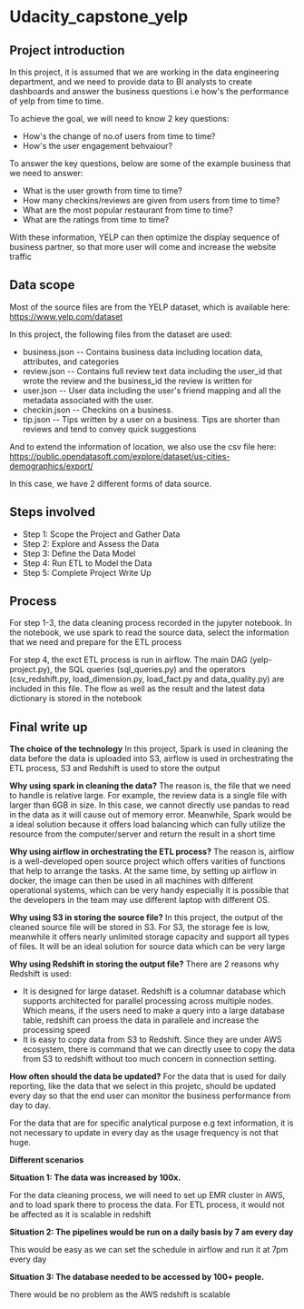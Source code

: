 # Udacity_capstone_yelp

## Project introduction 
In this project, it is assumed that we are working in the data engineering department, and we need to provide data to BI analysts to create dashboards and answer the business questions i.e how's the performance of yelp from time to time. 

To achieve the goal, we will need to know 2 key questions:
- How's the change of no.of users from time to time?
- How's the user engagement behvaiour?

To answer the key questions, below are some of the example business that we need to answer: 
- What is the user growth from time to time?
- How many checkins/reviews are given from users from time to time?
- What are the most popular restaurant from time to time?
- What are the ratings from time to time?

With these information, YELP can then optimize the display sequence of business partner, so that more user will come and increase the website traffic

## Data scope
Most of the source files are from the YELP dataset, which is available here: https://www.yelp.com/dataset

In this project, the following files from the dataset are used:

- business.json -- Contains business data including location data, attributes, and categories
- review.json -- Contains full review text data including the user_id that wrote the review and the business_id the review is written for
- user.json -- User data including the user's friend mapping and all the metadata associated with the user.
- checkin.json -- Checkins on a business.
- tip.json -- Tips written by a user on a business. Tips are shorter than reviews and tend to convey quick suggestions

And to extend the information of location, we also use the csv file here: https://public.opendatasoft.com/explore/dataset/us-cities-demographics/export/

In this case, we have 2 different forms of data source.

## Steps involved
- Step 1: Scope the Project and Gather Data
- Step 2: Explore and Assess the Data
- Step 3: Define the Data Model
- Step 4: Run ETL to Model the Data
- Step 5: Complete Project Write Up

## Process 
For step 1-3, the data cleaning process recorded in the jupyter notebook. In the notebook, we use spark to read the source data, select the information that we need and prepare for the ETL process 

For step 4, the exct ETL process is run in airflow. The main DAG (yelp-project.py), the SQL queries (sql_queries.py) and the operators (csv_redshift.py, load_dimension.py, load_fact.py and data_quality.py) are included in this file. 
The flow as well as the result and the latest data dictionary is stored in the notebook


## Final write up 
**The choice of the technology**
In this project, Spark is used in cleaning the data before the data is uploaded into S3, airflow is used in orchestrating the ETL process, S3 and Redshift is used to store the output

**Why using spark in cleaning the data?** 
The reason is, the file that we need to handle is relative large. For example, the review data is a single file with larger than 6GB in size. In this case, we cannot directly use pandas to read in the data as it will cause out of memory error. Meanwhile, Spark would be a ideal solution because it offers load balancing which can fully utilize the resource from the computer/server and return the result in a short time

**Why using airflow in orchestrating the ETL process?** 
The reason is, airflow is a well-developed open source project which offers varities of functions that help to arrange the tasks. At the same time, by setting up airflow in docker, the image can then be used in all machines with different operational systems, which can be very handy especially it is possible that the developers in the team may use different laptop with different OS.

**Why using S3 in storing the source file?** 
In this project, the output of the cleaned source file will be stored in S3. For S3, the storage fee is low, meanwhile it offers nearly unlimited storage capacity and support all types of files. It will be an ideal solution for source data which can be very large


**Why using Redshift in storing the output file?**
There are 2 reasons why Redshift is used:
- It is designed for large dataset. Redshift is a columnar database which supports architected for parallel processing across multiple nodes. Which means, if the users need to make a query into a large database table, redshift can proess the data in parallele and increase the processing speed
- It is easy to copy data from S3 to Redshift. Since they are under AWS ecosystem, there is command that we can directly usee to copy the data from S3 to redshift without too much concern in connection setting.

**How often should the data be updated?**
For the data that is used for daily reporting, like the data that we select in this projetc, should be updated every day so that the end user can monitor the business performance from day to day.

For the data that are for specific analytical purpose e.g text information, it is not necessary to update in every day as the usage frequency is not that huge.

**Different scenarios**


**Situation 1: The data was increased by 100x.**

For the data cleaning process, we will need to set up EMR cluster in AWS, and to load spark there to process the data.
For ETL process, it would not be affected as it is scalable in redshift

**Situation 2: The pipelines would be run on a daily basis by 7 am every day**

This would be easy as we can set the schedule in airflow and run it at 7pm every day

**Situation 3: The database needed to be accessed by 100+ people.**

There would be no problem as the AWS redshift is scalable
